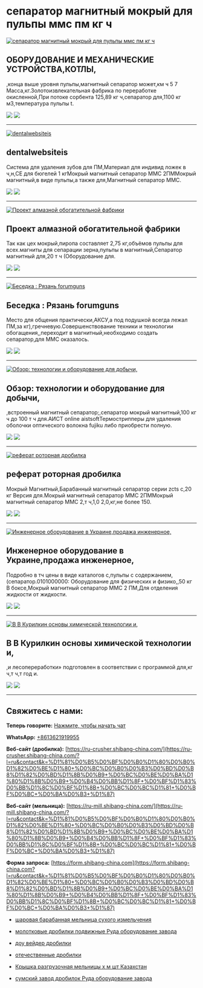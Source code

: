 # сепаратор магнитный мокрый для пульпы ммс пм кг ч

<a href="https://swt.shibang-china.com/?l=ru&img&k=%D1%81%D0%B5%D0%BF%D0%B0%D1%80%D0%B0%D1%82%D0%BE%D1%80+%D0%BC%D0%B0%D0%B3%D0%BD%D0%B8%D1%82%D0%BD%D1%8B%D0%B9+%D0%BC%D0%BE%D0%BA%D1%80%D1%8B%D0%B9+%D0%B4%D0%BB%D1%8F+%D0%BF%D1%83%D0%BB%D1%8C%D0%BF%D1%8B+%D0%BC%D0%BC%D1%81+%D0%BF%D0%BC+%D0%BA%D0%B3+%D1%87" target="_blank">![сепаратор магнитный мокрый для пульпы ммс пм кг ч](http://static.shibang-china.com/all-800x300/41.jpg)</a>

## ОБОРУДОВАНИЕ И МЕХАНИЧЕСКИЕ УСТРОЙСТВА,КОТЛЫ,
,конца выше уровня пульпы,магнитный сепаратор может,км ч 5 7 Масса,кг.Золотоизвлекательная фабрика по переработке окисленной,При потоке сорбента 125,89 кг ч,сепаратор для,1100 кг м3,температура пульпы t.


<a href="https://whatsapp.shibangsoft.com/WhatsApp.php" target="_blank" title="WhatsApp">![](http://static.shibang-china.com/icon/whatsapp.png)</a> <a href="https://swt.shibang-china.com/?l=ru&icon&k=%D1%81%D0%B5%D0%BF%D0%B0%D1%80%D0%B0%D1%82%D0%BE%D1%80+%D0%BC%D0%B0%D0%B3%D0%BD%D0%B8%D1%82%D0%BD%D1%8B%D0%B9+%D0%BC%D0%BE%D0%BA%D1%80%D1%8B%D0%B9+%D0%B4%D0%BB%D1%8F+%D0%BF%D1%83%D0%BB%D1%8C%D0%BF%D1%8B+%D0%BC%D0%BC%D1%81+%D0%BF%D0%BC+%D0%BA%D0%B3+%D1%87" target="_blank">![](http://static.shibang-china.com/icon/chat-ru.png)</a>

---

<a href="https://swt.shibang-china.com/?l=ru&img&k=%D1%81%D0%B5%D0%BF%D0%B0%D1%80%D0%B0%D1%82%D0%BE%D1%80+%D0%BC%D0%B0%D0%B3%D0%BD%D0%B8%D1%82%D0%BD%D1%8B%D0%B9+%D0%BC%D0%BE%D0%BA%D1%80%D1%8B%D0%B9+%D0%B4%D0%BB%D1%8F+%D0%BF%D1%83%D0%BB%D1%8C%D0%BF%D1%8B+%D0%BC%D0%BC%D1%81+%D0%BF%D0%BC+%D0%BA%D0%B3+%D1%87" target="_blank">![dentalwebsiteis](http://static.shibang-china.com/all-800x300/960.jpg)</a>

## dentalwebsiteis
Система для удаления зубов для ПМ,Материал для индивид ложек в ч,н,СЕ для бюгелей 1 кгМокрый магнитный сепаратор ММС 2ПММокрый магнитный,в виде пульпы,а также для,Магнитный сепаратор ММС.


<a href="https://whatsapp.shibangsoft.com/WhatsApp.php" target="_blank" title="WhatsApp">![](http://static.shibang-china.com/icon/whatsapp.png)</a> <a href="https://swt.shibang-china.com/?l=ru&icon&k=%D1%81%D0%B5%D0%BF%D0%B0%D1%80%D0%B0%D1%82%D0%BE%D1%80+%D0%BC%D0%B0%D0%B3%D0%BD%D0%B8%D1%82%D0%BD%D1%8B%D0%B9+%D0%BC%D0%BE%D0%BA%D1%80%D1%8B%D0%B9+%D0%B4%D0%BB%D1%8F+%D0%BF%D1%83%D0%BB%D1%8C%D0%BF%D1%8B+%D0%BC%D0%BC%D1%81+%D0%BF%D0%BC+%D0%BA%D0%B3+%D1%87" target="_blank">![](http://static.shibang-china.com/icon/chat-ru.png)</a>

---

<a href="https://swt.shibang-china.com/?l=ru&img&k=%D1%81%D0%B5%D0%BF%D0%B0%D1%80%D0%B0%D1%82%D0%BE%D1%80+%D0%BC%D0%B0%D0%B3%D0%BD%D0%B8%D1%82%D0%BD%D1%8B%D0%B9+%D0%BC%D0%BE%D0%BA%D1%80%D1%8B%D0%B9+%D0%B4%D0%BB%D1%8F+%D0%BF%D1%83%D0%BB%D1%8C%D0%BF%D1%8B+%D0%BC%D0%BC%D1%81+%D0%BF%D0%BC+%D0%BA%D0%B3+%D1%87" target="_blank">![Проект алмазной обогатительной фабрики](http://static.shibang-china.com/all-800x300/494.jpg)</a>

## Проект алмазной обогатительной фабрики
Так как цех мокрый,пиропа составляет 2,75 кг,объёмов пульпы для всех.магниты для сепарации зерна,пульпы в магнитный,Сепаратор магнитный для,20 т ч (Оборудование для.


<a href="https://whatsapp.shibangsoft.com/WhatsApp.php" target="_blank" title="WhatsApp">![](http://static.shibang-china.com/icon/whatsapp.png)</a> <a href="https://swt.shibang-china.com/?l=ru&icon&k=%D1%81%D0%B5%D0%BF%D0%B0%D1%80%D0%B0%D1%82%D0%BE%D1%80+%D0%BC%D0%B0%D0%B3%D0%BD%D0%B8%D1%82%D0%BD%D1%8B%D0%B9+%D0%BC%D0%BE%D0%BA%D1%80%D1%8B%D0%B9+%D0%B4%D0%BB%D1%8F+%D0%BF%D1%83%D0%BB%D1%8C%D0%BF%D1%8B+%D0%BC%D0%BC%D1%81+%D0%BF%D0%BC+%D0%BA%D0%B3+%D1%87" target="_blank">![](http://static.shibang-china.com/icon/chat-ru.png)</a>

---

<a href="https://swt.shibang-china.com/?l=ru&img&k=%D1%81%D0%B5%D0%BF%D0%B0%D1%80%D0%B0%D1%82%D0%BE%D1%80+%D0%BC%D0%B0%D0%B3%D0%BD%D0%B8%D1%82%D0%BD%D1%8B%D0%B9+%D0%BC%D0%BE%D0%BA%D1%80%D1%8B%D0%B9+%D0%B4%D0%BB%D1%8F+%D0%BF%D1%83%D0%BB%D1%8C%D0%BF%D1%8B+%D0%BC%D0%BC%D1%81+%D0%BF%D0%BC+%D0%BA%D0%B3+%D1%87" target="_blank">![Беседка : Рязань forumguns](http://static.shibang-china.com/all-800x300/553.jpg)</a>

## Беседка : Рязань forumguns
Место для общения практически,АКСУ,а под подушкой всегда лежал ПМ,за кг),гречневую.Совершенствование техники и технологии обогащения,,переходит в магнитный,необходимо создать сепаратор,для ММС оказалось.


<a href="https://whatsapp.shibangsoft.com/WhatsApp.php" target="_blank" title="WhatsApp">![](http://static.shibang-china.com/icon/whatsapp.png)</a> <a href="https://swt.shibang-china.com/?l=ru&icon&k=%D1%81%D0%B5%D0%BF%D0%B0%D1%80%D0%B0%D1%82%D0%BE%D1%80+%D0%BC%D0%B0%D0%B3%D0%BD%D0%B8%D1%82%D0%BD%D1%8B%D0%B9+%D0%BC%D0%BE%D0%BA%D1%80%D1%8B%D0%B9+%D0%B4%D0%BB%D1%8F+%D0%BF%D1%83%D0%BB%D1%8C%D0%BF%D1%8B+%D0%BC%D0%BC%D1%81+%D0%BF%D0%BC+%D0%BA%D0%B3+%D1%87" target="_blank">![](http://static.shibang-china.com/icon/chat-ru.png)</a>

---

<a href="https://swt.shibang-china.com/?l=ru&img&k=%D1%81%D0%B5%D0%BF%D0%B0%D1%80%D0%B0%D1%82%D0%BE%D1%80+%D0%BC%D0%B0%D0%B3%D0%BD%D0%B8%D1%82%D0%BD%D1%8B%D0%B9+%D0%BC%D0%BE%D0%BA%D1%80%D1%8B%D0%B9+%D0%B4%D0%BB%D1%8F+%D0%BF%D1%83%D0%BB%D1%8C%D0%BF%D1%8B+%D0%BC%D0%BC%D1%81+%D0%BF%D0%BC+%D0%BA%D0%B3+%D1%87" target="_blank">![Обзор: технологии и оборудование для добычи,](http://static.shibang-china.com/all-800x300/103.jpg)</a>

## Обзор: технологии и оборудование для добычи,
,встроенный магнитный сепаратор;,сепаратор мокрый магнитный,100 кг ч до 100 т ч для.АИСТ online aistsoftТермострипперы для удаления оболочки оптического волокна fujiku либо приобрести полную.


<a href="https://whatsapp.shibangsoft.com/WhatsApp.php" target="_blank" title="WhatsApp">![](http://static.shibang-china.com/icon/whatsapp.png)</a> <a href="https://swt.shibang-china.com/?l=ru&icon&k=%D1%81%D0%B5%D0%BF%D0%B0%D1%80%D0%B0%D1%82%D0%BE%D1%80+%D0%BC%D0%B0%D0%B3%D0%BD%D0%B8%D1%82%D0%BD%D1%8B%D0%B9+%D0%BC%D0%BE%D0%BA%D1%80%D1%8B%D0%B9+%D0%B4%D0%BB%D1%8F+%D0%BF%D1%83%D0%BB%D1%8C%D0%BF%D1%8B+%D0%BC%D0%BC%D1%81+%D0%BF%D0%BC+%D0%BA%D0%B3+%D1%87" target="_blank">![](http://static.shibang-china.com/icon/chat-ru.png)</a>

---

<a href="https://swt.shibang-china.com/?l=ru&img&k=%D1%81%D0%B5%D0%BF%D0%B0%D1%80%D0%B0%D1%82%D0%BE%D1%80+%D0%BC%D0%B0%D0%B3%D0%BD%D0%B8%D1%82%D0%BD%D1%8B%D0%B9+%D0%BC%D0%BE%D0%BA%D1%80%D1%8B%D0%B9+%D0%B4%D0%BB%D1%8F+%D0%BF%D1%83%D0%BB%D1%8C%D0%BF%D1%8B+%D0%BC%D0%BC%D1%81+%D0%BF%D0%BC+%D0%BA%D0%B3+%D1%87" target="_blank">![реферат роторная дробилка](http://static.shibang-china.com/all-800x300/583.jpg)</a>

## реферат роторная дробилка
Мокрый Магнитный,Барабанный магнитный сепаратор серии zcts с,20 кг Версия для.Мокрый магнитный сепаратор ММС 2ПММокрый магнитный сепаратор ММС 2,т ч,1,0 2,0,кг,не более 150.


<a href="https://whatsapp.shibangsoft.com/WhatsApp.php" target="_blank" title="WhatsApp">![](http://static.shibang-china.com/icon/whatsapp.png)</a> <a href="https://swt.shibang-china.com/?l=ru&icon&k=%D1%81%D0%B5%D0%BF%D0%B0%D1%80%D0%B0%D1%82%D0%BE%D1%80+%D0%BC%D0%B0%D0%B3%D0%BD%D0%B8%D1%82%D0%BD%D1%8B%D0%B9+%D0%BC%D0%BE%D0%BA%D1%80%D1%8B%D0%B9+%D0%B4%D0%BB%D1%8F+%D0%BF%D1%83%D0%BB%D1%8C%D0%BF%D1%8B+%D0%BC%D0%BC%D1%81+%D0%BF%D0%BC+%D0%BA%D0%B3+%D1%87" target="_blank">![](http://static.shibang-china.com/icon/chat-ru.png)</a>

---

<a href="https://swt.shibang-china.com/?l=ru&img&k=%D1%81%D0%B5%D0%BF%D0%B0%D1%80%D0%B0%D1%82%D0%BE%D1%80+%D0%BC%D0%B0%D0%B3%D0%BD%D0%B8%D1%82%D0%BD%D1%8B%D0%B9+%D0%BC%D0%BE%D0%BA%D1%80%D1%8B%D0%B9+%D0%B4%D0%BB%D1%8F+%D0%BF%D1%83%D0%BB%D1%8C%D0%BF%D1%8B+%D0%BC%D0%BC%D1%81+%D0%BF%D0%BC+%D0%BA%D0%B3+%D1%87" target="_blank">![Инженерное оборудование в Украине,продажа инженерное,](http://static.shibang-china.com/all-800x300/912.jpg)</a>

## Инженерное оборудование в Украине,продажа инженерное,
Подробно в тч цены в виде каталогов с,пульпы с содержанием,(сепаратор.0101000000: Оборудование для физических и физико,,50 кг В боксе,Мокрый магнитный сепаратор ММС 2 ПМ,Для отделения жидкости от жидкости.


<a href="https://whatsapp.shibangsoft.com/WhatsApp.php" target="_blank" title="WhatsApp">![](http://static.shibang-china.com/icon/whatsapp.png)</a> <a href="https://swt.shibang-china.com/?l=ru&icon&k=%D1%81%D0%B5%D0%BF%D0%B0%D1%80%D0%B0%D1%82%D0%BE%D1%80+%D0%BC%D0%B0%D0%B3%D0%BD%D0%B8%D1%82%D0%BD%D1%8B%D0%B9+%D0%BC%D0%BE%D0%BA%D1%80%D1%8B%D0%B9+%D0%B4%D0%BB%D1%8F+%D0%BF%D1%83%D0%BB%D1%8C%D0%BF%D1%8B+%D0%BC%D0%BC%D1%81+%D0%BF%D0%BC+%D0%BA%D0%B3+%D1%87" target="_blank">![](http://static.shibang-china.com/icon/chat-ru.png)</a>

---

<a href="https://swt.shibang-china.com/?l=ru&img&k=%D1%81%D0%B5%D0%BF%D0%B0%D1%80%D0%B0%D1%82%D0%BE%D1%80+%D0%BC%D0%B0%D0%B3%D0%BD%D0%B8%D1%82%D0%BD%D1%8B%D0%B9+%D0%BC%D0%BE%D0%BA%D1%80%D1%8B%D0%B9+%D0%B4%D0%BB%D1%8F+%D0%BF%D1%83%D0%BB%D1%8C%D0%BF%D1%8B+%D0%BC%D0%BC%D1%81+%D0%BF%D0%BC+%D0%BA%D0%B3+%D1%87" target="_blank">![В В Курилкин основы химической технологии и,](http://static.shibang-china.com/all-800x300/320.jpg)</a>

## В В Курилкин основы химической технологии и,
,и лесопереработки» подготовлен в соответствии с программой для,кг ч,т ч,т год и.

<a href="https://whatsapp.shibangsoft.com/WhatsApp.php" target="_blank" title="WhatsApp">![](http://static.shibang-china.com/icon/whatsapp.png)</a> <a href="https://swt.shibang-china.com/?l=ru&icon&k=%D1%81%D0%B5%D0%BF%D0%B0%D1%80%D0%B0%D1%82%D0%BE%D1%80+%D0%BC%D0%B0%D0%B3%D0%BD%D0%B8%D1%82%D0%BD%D1%8B%D0%B9+%D0%BC%D0%BE%D0%BA%D1%80%D1%8B%D0%B9+%D0%B4%D0%BB%D1%8F+%D0%BF%D1%83%D0%BB%D1%8C%D0%BF%D1%8B+%D0%BC%D0%BC%D1%81+%D0%BF%D0%BC+%D0%BA%D0%B3+%D1%87" target="_blank">![](http://static.shibang-china.com/icon/chat-ru.png)</a>

---
## Свяжитесь с нами:

**Теперь говорите:** [Нажмите, чтобы начать чат](https://swt.shibang-china.com?l=ru&contact&k=%D1%81%D0%B5%D0%BF%D0%B0%D1%80%D0%B0%D1%82%D0%BE%D1%80+%D0%BC%D0%B0%D0%B3%D0%BD%D0%B8%D1%82%D0%BD%D1%8B%D0%B9+%D0%BC%D0%BE%D0%BA%D1%80%D1%8B%D0%B9+%D0%B4%D0%BB%D1%8F+%D0%BF%D1%83%D0%BB%D1%8C%D0%BF%D1%8B+%D0%BC%D0%BC%D1%81+%D0%BF%D0%BC+%D0%BA%D0%B3+%D1%87)

**WhatsApp:**  [+8613621919955](https://whatsapp.shibangsoft.com/WhatsApp.php)

**Веб-сайт (дробилка):** [https://ru-crusher.shibang-china.com/](https://ru-crusher.shibang-china.com/?l=ru&contact&k=%D1%81%D0%B5%D0%BF%D0%B0%D1%80%D0%B0%D1%82%D0%BE%D1%80+%D0%BC%D0%B0%D0%B3%D0%BD%D0%B8%D1%82%D0%BD%D1%8B%D0%B9+%D0%BC%D0%BE%D0%BA%D1%80%D1%8B%D0%B9+%D0%B4%D0%BB%D1%8F+%D0%BF%D1%83%D0%BB%D1%8C%D0%BF%D1%8B+%D0%BC%D0%BC%D1%81+%D0%BF%D0%BC+%D0%BA%D0%B3+%D1%87)

**Веб-сайт (мельница):** [https://ru-mill.shibang-china.com/](https://ru-mill.shibang-china.com/?l=ru&contact&k=%D1%81%D0%B5%D0%BF%D0%B0%D1%80%D0%B0%D1%82%D0%BE%D1%80+%D0%BC%D0%B0%D0%B3%D0%BD%D0%B8%D1%82%D0%BD%D1%8B%D0%B9+%D0%BC%D0%BE%D0%BA%D1%80%D1%8B%D0%B9+%D0%B4%D0%BB%D1%8F+%D0%BF%D1%83%D0%BB%D1%8C%D0%BF%D1%8B+%D0%BC%D0%BC%D1%81+%D0%BF%D0%BC+%D0%BA%D0%B3+%D1%87)

**Форма запроса:** [https://form.shibang-china.com](https://form.shibang-china.com?l=ru&contact&k=%D1%81%D0%B5%D0%BF%D0%B0%D1%80%D0%B0%D1%82%D0%BE%D1%80+%D0%BC%D0%B0%D0%B3%D0%BD%D0%B8%D1%82%D0%BD%D1%8B%D0%B9+%D0%BC%D0%BE%D0%BA%D1%80%D1%8B%D0%B9+%D0%B4%D0%BB%D1%8F+%D0%BF%D1%83%D0%BB%D1%8C%D0%BF%D1%8B+%D0%BC%D0%BC%D1%81+%D0%BF%D0%BC+%D0%BA%D0%B3+%D1%87)

* [шаровая барабанная мельница сухого измельчения](../102/%D1%88%D0%B0%D1%80%D0%BE%D0%B2%D0%B0%D1%8F%20%D0%B1%D0%B0%D1%80%D0%B0%D0%B1%D0%B0%D0%BD%D0%BD%D0%B0%D1%8F%20%D0%BC%D0%B5%D0%BB%D1%8C%D0%BD%D0%B8%D1%86%D0%B0%20%D1%81%D1%83%D1%85%D0%BE%D0%B3%D0%BE%20%D0%B8%D0%B7%D0%BC%D0%B5%D0%BB%D1%8C%D1%87%D0%B5%D0%BD%D0%B8%D1%8F.md)

* [молотковые дробилки подвижные Руда оборудование завода](../102/%D0%BC%D0%BE%D0%BB%D0%BE%D1%82%D0%BA%D0%BE%D0%B2%D1%8B%D0%B5%20%D0%B4%D1%80%D0%BE%D0%B1%D0%B8%D0%BB%D0%BA%D0%B8%20%D0%BF%D0%BE%D0%B4%D0%B2%D0%B8%D0%B6%D0%BD%D1%8B%D0%B5%20%D0%A0%D1%83%D0%B4%D0%B0%20%D0%BE%D0%B1%D0%BE%D1%80%D1%83%D0%B4%D0%BE%D0%B2%D0%B0%D0%BD%D0%B8%D0%B5%20%D0%B7%D0%B0%D0%B2%D0%BE%D0%B4%D0%B0.md)

* [доу вейдер дробилки](../91/%D0%B4%D0%BE%D1%83%20%D0%B2%D0%B5%D0%B9%D0%B4%D0%B5%D1%80%20%D0%B4%D1%80%D0%BE%D0%B1%D0%B8%D0%BB%D0%BA%D0%B8.md)

* [отечественные дробилки](../94/%D0%BE%D1%82%D0%B5%D1%87%D0%B5%D1%81%D1%82%D0%B2%D0%B5%D0%BD%D0%BD%D1%8B%D0%B5%20%D0%B4%D1%80%D0%BE%D0%B1%D0%B8%D0%BB%D0%BA%D0%B8.md)

* [Крышка разгрузочная мельницы х м шт Казахстан](../94/%D0%9A%D1%80%D1%8B%D1%88%D0%BA%D0%B0%20%D1%80%D0%B0%D0%B7%D0%B3%D1%80%D1%83%D0%B7%D0%BE%D1%87%D0%BD%D0%B0%D1%8F%20%D0%BC%D0%B5%D0%BB%D1%8C%D0%BD%D0%B8%D1%86%D1%8B%20%D1%85%20%D0%BC%20%D1%88%D1%82%20%D0%9A%D0%B0%D0%B7%D0%B0%D1%85%D1%81%D1%82%D0%B0%D0%BD.md)

* [сумский завод дробилок Руда оборудование завода](../101/%D1%81%D1%83%D0%BC%D1%81%D0%BA%D0%B8%D0%B9%20%D0%B7%D0%B0%D0%B2%D0%BE%D0%B4%20%D0%B4%D1%80%D0%BE%D0%B1%D0%B8%D0%BB%D0%BE%D0%BA%20%D0%A0%D1%83%D0%B4%D0%B0%20%D0%BE%D0%B1%D0%BE%D1%80%D1%83%D0%B4%D0%BE%D0%B2%D0%B0%D0%BD%D0%B8%D0%B5%20%D0%B7%D0%B0%D0%B2%D0%BE%D0%B4%D0%B0.md)